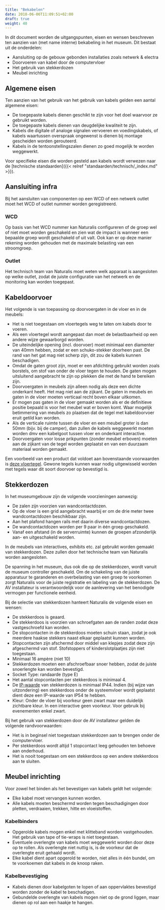 ```yaml
---
title: "Bekabelen"
date: 2018-06-06T11:09:51+02:00
draft: true
weight: 40
---
```


In dit document worden de uitgangspunten, eisen en wensen beschreven ten aanzien
van (met name interne) bekabeling in het museum. Dit bestaat uit de onderdelen:

* Aansluiting op de gebouw gebonden installaties zoals netwerk & electra
* Doorvoeren van kabel door de computervloer
* Het gebruik van stekkerdozen
* Meubel inrichting

## Algemene eisen

Ten aanzien van het gebruik van het gebruik van kabels gelden een aantal
algemene eisen:

* De toegepaste kabels dienen geschikt te zijn voor het doel waarvoor ze
  gebruikt worden.
* De toegepaste kabels dienen van deugdelijke kwaliteit te zijn.
* Kabels die digitale of analoge signalen vervoeren en voedingskabels, of kabels
  waartussen overspraak ongewenst is dienen bij montage gescheiden worden
  gerouteerd.
* Kabels in de tentoonstellingszalen dienen zo goed mogelijk te worden
  weggewerkt.

Voor specifieke eisen die worden gesteld aan kabels wordt verwezen naar de
[technische standaarden]({{< relref "standaarden/technisch/_index.md" >}}).

## Aansluiting infra

Bij het aansluiten van componenten op een WCD of een netwerk outlet moet het WCD
of outlet nummer worden geregistreerd.

### WCD

Op basis van het WCD nummer kan Naturalis configureren of de groep wel of niet
moet worden geschakeld en zien wat de impact is wanneer een bepaalde groep wordt
geschakeld of uit valt. Ook kan er op deze manier rekening worden gehouden met
de maximale belasting van een stroomgroep.

### Outlet

Het technisch team van Naturalis moet weten welk apparaat is aangesloten op
welke outlet, zodat de juiste configuratie van het netwerk en de monitoring kan
worden toegepast.

## Kabeldoorvoer

Het volgende is van toepassing op doorvoergaten in de vloer en in de meubels:

* Het is niet toegestaan om vloertegels weg te laten om kabels door te voeren.
* Als een vloertegel wordt aangepast dan moet de belastbaarheid op een andere
  wijze gewaarborgd worden.
* De uiteindelijke opening (incl. doorvoer) moet minimaal een diamenter van 40mm
  hebben, zodat er een schuko-stekker doorheen past. De rand van het gat mag
  niet scherp zijn, dit zou de kabels kunnen beschadigen.
* Omdat de gaten groot zijn, moet er een afdichting gebruikt worden zoals
  borstels, om stof van onder de vloer tegen te houden. De gaten mogen
  uitsluitend aangebracht te zijn op plekken die met de hand te bereiken zijn.
* Doorvoergaten in meubels zijn alleen nodig als deze een dichte onderkant
  heeft. Het mag niet aan de zijkant. De gaten in meubels en gaten in de vloer
  moeten verticaal recht boven elkaar uitkomen.
* Er mogen pas gaten in de vloer gemaakt worden als er de definitieve positie
  bepaald is voor het meubel wat er boven komt. Waar mogelijk betimmering van
  meubels zo plaatsen dat de tegel met kabeldoorvoer eruit getild kan worden.
* Als de verticale ruimte tussen de vloer en een meubel groter is dan 50mm
  (bijv. bij de camper), dan zullen de kabels weggewerkt moeten worden dmv een
  kabelgoot tussen vloer en onderkant interactive.
* Doorvoergaten voor losse prikpunten (zonder meubel erboven) moeten aan de
  zijkant van de tegel worden geplaatst en van een duurzaam materiaal worden
  gemaakt.

Een voorbeeld van een product dat voldoet aan bovenstaande voorwaarden is [deze
vloertegel](https://www.hplsystems.nl/installatieproducten/verhoogde-vloer-systemen/tegeldoorvoer-rvs/3010224-tegeldoorvoer-rvs.htm).
Gewone tegels kunnen waar nodig uitgewisseld worden met tegels waar dit soort
doorvoer op bevestigd is.

## Stekkerdozen

In het museumgebouw zijn de volgende voorzieningen aanwezig:

* De zalen zijn voorzien van wandcontactdozen.
* Op de vloer is een grid aangebracht waarbij er om de drie meter twee
  wandcontactdozen beschikbaar zijn.
* Aan het plafond hangen rails met daarin diverse wandcontactdozen.
* De wandcontactdozen worden per 9 paar in één groep geschakeld.
* Vanaf een afstand (in de serverruimte) kunnen de groepen afzonderlijk aan- en
  uitgeschakeld worden.

In de meubels van interactives, exhibits etc. zal gebruikt worden gemaakt van
stekkerdozen. Deze zullen door het technische team van Naturalis worden
aangesloten.

De spanning in het museum, dus ook die op de stekkerdozen, wordt vanuit de
museum controller geschakeld. Om de schakeling van de juiste apparatuur te
garanderen en overbelasting van een groep te voorkomen zorgt Naturalis voor de
juiste registratie en labeling van de stekkerdozen. De AV installateur is
verantwoordelijk voor de aanlevering van het benodigde vermogen per functionele
eenheid.

Bij de selectie van stekkerdozen hanteert Naturalis de volgende eisen en wensen:

* De stekkerdoos is geaard.
* De stekkerdoos is voorzien van schroefgaten aan de randen zodat deze
  vastgeschroefd kan worden.
* De stopcontacten in de stekkerdoos moeten schuin staan, zodat je ook meerdere
  haakse stekkers naast elkaar geplaatst kunnen worden.
* Stopcontacten zijn afschermd door middel van klepjes zodat deze zijn
  afgeschermd van stof. Stofstoppers of kinderslotplaatjes zijn niet toegestaan.
* Minimaal 16 ampère (niet 10)
* Stekkerdozen moeten een afschroefbaar snoer hebben, zodat de juiste
  snoerlengte kan worden bevestigd.
* Socket Type: randaarde (type E)
* Het aantal stopcontacten per stekkerdoos is minimaal 4.
* De [IP-waarde](https://nl.wikipedia.org/wiki/IP-code)
  van stekkerdozen is minimaal IP44. Indien (bij wijze van uitzondering) een
  stekkerdoos onder de systeemvloer wordt geplaatst dient deze een IP-waarde van
  IP54 te hebben.
* Kleur: Onder de vloer bij voorkeur geen zwart maar een duidelijk zichtbare
  kleur. In een interactive geen voorkeur. Voor gebruik bij evenementen enkel
  zwart.

Bij het gebruik van stekkerdozen door de AV installateur gelden de volgende
randvoorwaarden:

* Het is in beginsel niet toegestaan stekkerdozen aan te brengen onder de computervloer.
* Per stekkerdoos wordt altijd 1 stopcontact leeg gehouden ten behoeve aan
  onderhoud.
* Het is nooit toegestaan om een stekkerdoos op een andere stekkerdoos aan te
  sluiten.

<!--
Openstaande vraag:

We willen de stekkerdozen voorzien van een relais, waardoor de volgende zaken
NIET in de stekkerdoos aanwezig hoeven te zijn:

* Aan/uit schakelaar
* Lampje (om aan of uit aan te geven)

-->

## Meubel inrichting

Voor zowel het binden als het bevestigen van kabels geldt het volgende:

* Elke kabel moet vervangen kunnen worden.
* Alle kabels moeten beschermd worden tegen beschadigingen door pletten,
  verdraaien, trekken, hitte en vloeistoffen.

### Kabelbinders

* Opgerolde kabels mogen enkel met klitteband worden vastgehouden. Het gebruik
  van tape of tie-wraps is niet toegestaan.
* Eventuele overlengte van kabels moet weggewerkt worden door deze op te rollen.
  Als overlengte niet nuttig is, is de voorkeur dat de overlengte eruit gehaald
  wordt.
* Elke kabel dient apart opgerold te worden, niet alles in één bundel, om te
  voorkoemen dat kabels in de knoop raken.

### Kabelbevestiging

* Kabels dienen door kabelgoten te lopen of aan oppervlaktes bevestigd worden
  zonder de kabel te beschadigen.
* Gebundelde overlengte van kabels mogen niet op de grond liggen, maar dienen op
  rol aan een haakje te hangen.

